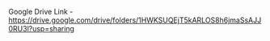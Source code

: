 Google Drive Link - https://drive.google.com/drive/folders/1HWKSUQEjT5kARLOS8h6jmaSsAJJ0RU3l?usp=sharing
